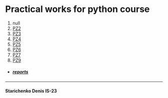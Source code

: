 # Practical works for python course
1. null
2. [PZ2](archive/pz2/main.py)
3. [PZ3](archive/pz3)
4. [PZ4](archive/pz4/main)
5. [PZ5](archive/pz5/main)
6. [PZ6](archive/pz6)
7. [PZ7](archive/pz7)
8. [PZ9](archive/pz9)


* ##### [reports](/reports)

---

#### Starichenko Denis IS-23        